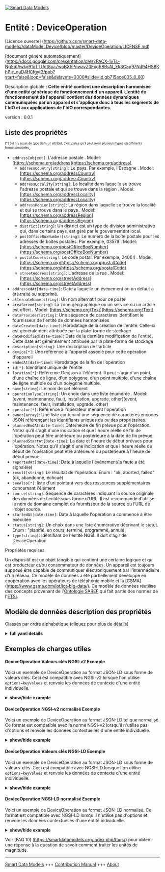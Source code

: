 <!-- 10-Header -->  
[![Smart Data Models](https://smartdatamodels.org/wp-content/uploads/2022/01/SmartDataModels_logo.png "Logo")](https://smartdatamodels.org)  
Entité : DeviceOperation  
========================<!-- /10-Header -->  
<!-- 15-License -->  
[Licence ouverte] (https://github.com/smart-data-models//dataModel.Device/blob/master/DeviceOperation/LICENSE.md)  
[document généré automatiquement] (https://docs.google.com/presentation/d/e/2PACX-1vTs-Ng5dIAwkg91oTTUdt8ua7woBXhPnwavZ0FxgR8BsAI_Ek3C5q97Nd94HS8KhP-r_quD4H0fgyt3/pub?start=false&loop=false&delayms=3000#slide=id.gb715ace035_0_60)  
<!-- /15-License -->  
<!-- 20-Description -->  
Description globale : **Cette entité contient une description harmonisée d'une entité générique de fonctionnement d'un appareil. L'entité de fonctionnement de l'appareil contient des données dynamiques communiquées par un appareil et s'applique donc à tous les segments de l'IdO et aux applications de l'IdO correspondantes**.  
version : 0.0.1  
<!-- /20-Description -->  
<!-- 30-PropertiesList -->  

## Liste des propriétés  

<sup><sub>[*] S'il n'y a pas de type dans un attribut, c'est parce qu'il peut avoir plusieurs types ou différents formats/modèles</sub></sup>.  
- `address[object]`: L'adresse postale  . Model: [https://schema.org/address](https://schema.org/address)	- `addressCountry[string]`: Le pays. Par exemple, l'Espagne  . Model: [https://schema.org/addressCountry](https://schema.org/addressCountry)  
	- `addressLocality[string]`: La localité dans laquelle se trouve l'adresse postale et qui se trouve dans la région  . Model: [https://schema.org/addressLocality](https://schema.org/addressLocality)  
	- `addressRegion[string]`: La région dans laquelle se trouve la localité et qui se trouve dans le pays  . Model: [https://schema.org/addressRegion](https://schema.org/addressRegion)  
	- `district[string]`: Un district est un type de division administrative qui, dans certains pays, est géré par le gouvernement local.    
	- `postOfficeBoxNumber[string]`: Le numéro de la boîte postale pour les adresses de boîtes postales. Par exemple, 03578  . Model: [https://schema.org/postOfficeBoxNumber](https://schema.org/postOfficeBoxNumber)  
	- `postalCode[string]`: Le code postal. Par exemple, 24004  . Model: [https://schema.org/https://schema.org/postalCode](https://schema.org/https://schema.org/postalCode)  
	- `streetAddress[string]`: L'adresse de la rue  . Model: [https://schema.org/streetAddress](https://schema.org/streetAddress)  
- `addressedAt[date-time]`: Date à laquelle un événement ou un défaut a été traité ou supprimé.  - `alternateName[string]`: Un nom alternatif pour ce poste  - `areaServed[string]`: La zone géographique où un service ou un article est offert  . Model: [https://schema.org/Text](https://schema.org/Text)- `dataProvider[string]`: Une séquence de caractères identifiant le fournisseur de l'entité de données harmonisées  - `dateCreated[date-time]`: Horodatage de la création de l'entité. Celle-ci est généralement attribuée par la plate-forme de stockage  - `dateModified[date-time]`: Date de la dernière modification de l'entité. Cette date est généralement attribuée par la plate-forme de stockage  - `description[string]`: Une description de l'article  - `device[*]`: Une référence à l'appareil associé pour cette opération d'appareil  - `endedAt[date-time]`: Horodatage de la fin de l'opération  - `id[*]`: Identifiant unique de l'entité  - `location[*]`: Référence Geojson à l'élément. Il peut s'agir d'un point, d'une chaîne de ligne, d'un polygone, d'un point multiple, d'une chaîne de ligne multiple ou d'un polygone multiple.  - `name[string]`: Le nom de cet élément  - `operationType[string]`: Un choix dans une liste énumérée  . Model: [event, maintenance, fault, installation, upgrade, other](event, maintenance, fault, installation, upgrade, other)- `operator[*]`: Référence à l'opérateur menant l'opération  - `owner[array]`: Une liste contenant une séquence de caractères encodés JSON référençant les identifiants uniques du ou des propriétaires.  - `plannedEndAt[date-time]`: Date/heure de fin prévue pour l'opération. Notez qu'il s'agit d'une indication et que l'heure réelle de fin de l'opération peut être antérieure ou postérieure à la date de fin prévue.  - `plannedStartAt[date-time]`: La date et l'heure de début prévues pour l'opération. Notez qu'il s'agit d'une indication et que l'heure réelle de début de l'opération peut être antérieure ou postérieure à l'heure de début prévue.  - `reportedAt[date-time]`: Date à laquelle l'événement/la faute a été signalé(e)  - `result[string]`: Le résultat de l'opération. Enum : "ok, aborted, failed" (ok, abandonné, échoué)  - `seeAlso[*]`: liste d'uri pointant vers des ressources supplémentaires concernant l'élément  - `source[string]`: Séquence de caractères indiquant la source originale des données de l'entité sous forme d'URL. Il est recommandé d'utiliser le nom de domaine complet du fournisseur de la source ou l'URL de l'objet source.  - `startedAt[date-time]`: Date à laquelle l'opération a commencé à être exécutée  - `status[string]`: Un choix dans une liste énumérative décrivant le statut. Enum : "planifié, en cours, terminé, programmé, annulé  - `type[string]`: Identifiant de l'entité NGSI. Il doit s'agir de DeviceOperation  <!-- /30-PropertiesList -->  
<!-- 35-RequiredProperties -->  
Propriétés requises  
<!-- /35-RequiredProperties -->  
<!-- 40-RequiredProperties -->  
Un dispositif est un objet tangible qui contient une certaine logique et qui est producteur et/ou consommateur de données. Un appareil est toujours supposé être capable de communiquer électroniquement par l'intermédiaire d'un réseau. Ce modèle de données a été partiellement développé en coopération avec les opérateurs de téléphonie mobile et la [GSMA] (https://www.gsma.com/iot/iot-big-data/). Ce modèle de données réutilise des concepts provenant de l'[Ontologie SAREF](http://www.etsi.org/deliver/etsi_ts/103200_103299/103264/01.01.01_60/ts_103264v010101p.pdf) qui fait partie des normes de l'[ETSI](http://www.etsi.org).  
<!-- /40-RequiredProperties -->  
<!-- 50-DataModelHeader -->  
## Modèle de données description des propriétés  
Classés par ordre alphabétique (cliquez pour plus de détails)  
<!-- /50-DataModelHeader -->  
<!-- 60-ModelYaml -->  
<details><summary><strong>full yaml details</strong></summary>    
```yaml  
DeviceOperation:    
  description: This entity contains a harmonised description of a generic device operation entity. The device operation entity contains dynamic data reported by a device and is therefore applicable to all IoT segments and related IoT applications.    
  properties:    
    address:    
      description: The mailing address    
      properties:    
        addressCountry:    
          description: 'The country. For example, Spain'    
          type: string    
          x-ngsi:    
            model: https://schema.org/addressCountry    
            type: Property    
        addressLocality:    
          description: 'The locality in which the street address is, and which is in the region'    
          type: string    
          x-ngsi:    
            model: https://schema.org/addressLocality    
            type: Property    
        addressRegion:    
          description: 'The region in which the locality is, and which is in the country'    
          type: string    
          x-ngsi:    
            model: https://schema.org/addressRegion    
            type: Property    
        district:    
          description: 'A district is a type of administrative division that, in some countries, is managed by the local government'    
          type: string    
          x-ngsi:    
            type: Property    
        postOfficeBoxNumber:    
          description: 'The post office box number for PO box addresses. For example, 03578'    
          type: string    
          x-ngsi:    
            model: https://schema.org/postOfficeBoxNumber    
            type: Property    
        postalCode:    
          description: 'The postal code. For example, 24004'    
          type: string    
          x-ngsi:    
            model: https://schema.org/https://schema.org/postalCode    
            type: Property    
        streetAddress:    
          description: The street address    
          type: string    
          x-ngsi:    
            model: https://schema.org/streetAddress    
            type: Property    
        streetNr:    
          description: Number identifying a specific property on a public street    
          type: string    
          x-ngsi:    
            type: Property    
      type: object    
      x-ngsi:    
        model: https://schema.org/address    
        type: Property    
    addressedAt:    
      description: The timestamp when an event or fault was addressed or cleared    
      format: date-time    
      type: string    
      x-ngsi:    
        type: Property    
    alternateName:    
      description: An alternative name for this item    
      type: string    
      x-ngsi:    
        type: Property    
    areaServed:    
      description: The geographic area where a service or offered item is provided    
      type: string    
      x-ngsi:    
        model: https://schema.org/Text    
        type: Property    
    dataProvider:    
      description: A sequence of characters identifying the provider of the harmonised data entity    
      type: string    
      x-ngsi:    
        type: Property    
    dateCreated:    
      description: Entity creation timestamp. This will usually be allocated by the storage platform    
      format: date-time    
      type: string    
      x-ngsi:    
        type: Property    
    dateModified:    
      description: Timestamp of the last modification of the entity. This will usually be allocated by the storage platform    
      format: date-time    
      type: string    
      x-ngsi:    
        type: Property    
    description:    
      description: A description of this item    
      type: string    
      x-ngsi:    
        type: Property    
    device:    
      anyOf:    
        - description: Identifier format of any NGSI entity    
          maxLength: 256    
          minLength: 1    
          pattern: ^[\w\-\.\{\}\$\+\*\[\]`|~^@!,:\\]+$    
          type: string    
          x-ngsi:    
            type: Property    
        - description: Identifier format of any NGSI entity    
          format: uri    
          type: string    
          x-ngsi:    
            type: Property    
      description: A reference to the associated Device for this device operation    
      x-ngsi:    
        type: Relationship    
    endedAt:    
      description: Timestamp when the operation actually finished    
      format: date-time    
      type: string    
      x-ngsi:    
        type: Property    
    id:    
      anyOf:    
        - description: Identifier format of any NGSI entity    
          maxLength: 256    
          minLength: 1    
          pattern: ^[\w\-\.\{\}\$\+\*\[\]`|~^@!,:\\]+$    
          type: string    
          x-ngsi:    
            type: Property    
        - description: Identifier format of any NGSI entity    
          format: uri    
          type: string    
          x-ngsi:    
            type: Property    
      description: Unique identifier of the entity    
      x-ngsi:    
        type: Property    
    location:    
      description: 'Geojson reference to the item. It can be Point, LineString, Polygon, MultiPoint, MultiLineString or MultiPolygon'    
      oneOf:    
        - description: Geojson reference to the item. Point    
          properties:    
            bbox:    
              items:    
                type: number    
              minItems: 4    
              type: array    
            coordinates:    
              items:    
                type: number    
              minItems: 2    
              type: array    
            type:    
              enum:    
                - Point    
              type: string    
          required:    
            - type    
            - coordinates    
          title: GeoJSON Point    
          type: object    
          x-ngsi:    
            type: GeoProperty    
        - description: Geojson reference to the item. LineString    
          properties:    
            bbox:    
              items:    
                type: number    
              minItems: 4    
              type: array    
            coordinates:    
              items:    
                items:    
                  type: number    
                minItems: 2    
                type: array    
              minItems: 2    
              type: array    
            type:    
              enum:    
                - LineString    
              type: string    
          required:    
            - type    
            - coordinates    
          title: GeoJSON LineString    
          type: object    
          x-ngsi:    
            type: GeoProperty    
        - description: Geojson reference to the item. Polygon    
          properties:    
            bbox:    
              items:    
                type: number    
              minItems: 4    
              type: array    
            coordinates:    
              items:    
                items:    
                  items:    
                    type: number    
                  minItems: 2    
                  type: array    
                minItems: 4    
                type: array    
              type: array    
            type:    
              enum:    
                - Polygon    
              type: string    
          required:    
            - type    
            - coordinates    
          title: GeoJSON Polygon    
          type: object    
          x-ngsi:    
            type: GeoProperty    
        - description: Geojson reference to the item. MultiPoint    
          properties:    
            bbox:    
              items:    
                type: number    
              minItems: 4    
              type: array    
            coordinates:    
              items:    
                items:    
                  type: number    
                minItems: 2    
                type: array    
              type: array    
            type:    
              enum:    
                - MultiPoint    
              type: string    
          required:    
            - type    
            - coordinates    
          title: GeoJSON MultiPoint    
          type: object    
          x-ngsi:    
            type: GeoProperty    
        - description: Geojson reference to the item. MultiLineString    
          properties:    
            bbox:    
              items:    
                type: number    
              minItems: 4    
              type: array    
            coordinates:    
              items:    
                items:    
                  items:    
                    type: number    
                  minItems: 2    
                  type: array    
                minItems: 2    
                type: array    
              type: array    
            type:    
              enum:    
                - MultiLineString    
              type: string    
          required:    
            - type    
            - coordinates    
          title: GeoJSON MultiLineString    
          type: object    
          x-ngsi:    
            type: GeoProperty    
        - description: Geojson reference to the item. MultiLineString    
          properties:    
            bbox:    
              items:    
                type: number    
              minItems: 4    
              type: array    
            coordinates:    
              items:    
                items:    
                  items:    
                    items:    
                      type: number    
                    minItems: 2    
                    type: array    
                  minItems: 4    
                  type: array    
                type: array    
              type: array    
            type:    
              enum:    
                - MultiPolygon    
              type: string    
          required:    
            - type    
            - coordinates    
          title: GeoJSON MultiPolygon    
          type: object    
          x-ngsi:    
            type: GeoProperty    
      x-ngsi:    
        type: GeoProperty    
    name:    
      description: The name of this item    
      type: string    
      x-ngsi:    
        type: Property    
    operationType:    
      description: A choice from an enumerated list    
      enum:    
        - event    
        - fault    
        - installation    
        - maintenance    
        - other    
        - upgrade    
      type: string    
      x-ngsi:    
        model: 'event, maintenance, fault, installation, upgrade, other'    
        type: Property    
    operator:    
      anyOf:    
        - description: Identifier format of any NGSI entity    
          maxLength: 256    
          minLength: 1    
          pattern: ^[\w\-\.\{\}\$\+\*\[\]`|~^@!,:\\]+$    
          type: string    
          x-ngsi:    
            type: Property    
        - description: Identifier format of any NGSI entity    
          format: uri    
          type: string    
          x-ngsi:    
            type: Property    
      description: Reference to the operator conducting the operation    
      x-ngsi:    
        type: Relationship    
    owner:    
      description: A List containing a JSON encoded sequence of characters referencing the unique Ids of the owner(s)    
      items:    
        anyOf:    
          - description: Identifier format of any NGSI entity    
            maxLength: 256    
            minLength: 1    
            pattern: ^[\w\-\.\{\}\$\+\*\[\]`|~^@!,:\\]+$    
            type: string    
            x-ngsi:    
              type: Property    
          - description: Identifier format of any NGSI entity    
            format: uri    
            type: string    
            x-ngsi:    
              type: Property    
        description: Unique identifier of the entity    
        x-ngsi:    
          type: Property    
      type: array    
      x-ngsi:    
        type: Property    
    plannedEndAt:    
      description: The planned end date/timestamp for the operation. Note that this is advisory and the actual time the operation finishes may be before or after the planned end    
      format: date-time    
      type: string    
      x-ngsi:    
        type: Property    
    plannedStartAt:    
      description: The planned start date/timestamp for the operation. Note that this is advisory and the actual time the operation starts may be before or after the planned start    
      format: date-time    
      type: string    
      x-ngsi:    
        type: Property    
    reportedAt:    
      description: Timestamp when the event/ fault was reported    
      format: date-time    
      type: string    
      x-ngsi:    
        type: Property    
    result:    
      description: 'The result of the operation. Enum:''ok, aborted, failed'''    
      enum:    
        - aborted    
        - failed    
        - ok    
      type: string    
      x-ngsi:    
        type: Property    
    seeAlso:    
      description: list of uri pointing to additional resources about the item    
      oneOf:    
        - items:    
            format: uri    
            type: string    
          minItems: 1    
          type: array    
        - format: uri    
          type: string    
      x-ngsi:    
        type: Property    
    source:    
      description: 'A sequence of characters giving the original source of the entity data as a URL. Recommended to be the fully qualified domain name of the source provider, or the URL to the source object'    
      type: string    
      x-ngsi:    
        type: Property    
    startedAt:    
      description: Timestamp when the operation actually started to be performed    
      format: date-time    
      type: string    
      x-ngsi:    
        type: Property    
    status:    
      description: 'A choice from an enumerated list describing the status. Enum:''planned, ongoing, finished, scheduled, cancelled'''    
      enum:    
        - cancelled    
        - finished    
        - ongoing    
        - planned    
        - scheduled    
      type: string    
      x-ngsi:    
        type: Property    
    type:    
      description: NGSI Entity identifier. It has to be DeviceOperation    
      enum:    
        - DeviceOperation    
      type: string    
      x-ngsi:    
        type: Property    
  required: []    
  type: object    
  x-derived-from: ""    
  x-disclaimer: 'Redistribution and use in source and binary forms, with or without modification, are permitted  provided that the license conditions are met. Copyleft (c) 2022 Contributors to Smart Data Models Program'    
  x-license-url: https://github.com/smart-data-models/dataModel.Device/blob/master/DeviceOperation/LICENSE.md    
  x-model-schema: https://smart-data-models.github.io/dataModel.Device/DeviceOperation/schema.json    
  x-model-tags: GSMA    
  x-version: 0.0.1    
```  
</details>    
<!-- /60-ModelYaml -->  
<!-- 70-MiddleNotes -->  
<!-- /70-MiddleNotes -->  
<!-- 80-Examples -->  
## Exemples de charges utiles  
#### DeviceOperation Valeurs clés NGSI-v2 Exemple  
Voici un exemple de DeviceOperation au format JSON-LD sous forme de valeurs clés. Ceci est compatible avec NGSI-v2 lorsque l'on utilise `options=keyValues` et renvoie les données de contexte d'une entité individuelle.  
<details><summary><strong>show/hide example</strong></summary>    
```json  
{  
  "id": "urn:ngsi-ld:DeviceOperation:27577638-bd8a-4732-b418-fc8b949a0b0f",  
  "type": "DeviceOperation",  
  "source": "https://source.example.com",  
  "dataProvider": "https://provider.example.com",  
  "device": "urn:ngsi-ld:Device:2033a7c7-d31b-48e7-91c2-014dc426c29e",  
  "operationType": "fault",  
  "description": "Backup battery needs replacement",  
  "result": "ok",  
  "plannedStartAt": "2016-08-22T10:18:16Z",  
  "plannedEndAt": "2016-08-28T10:18:16Z",  
  "status": "ongoing",  
  "operator": "urn:ngsi-ld:Person:fe018d4e-46f8-11e8-ae6b-df5577f85836",  
  "startedAt": "2016-08-22T10:18:16Z",  
  "endedAt": "2016-08-28T10:18:16Z",  
  "reportedAt": "2016-08-28T10:18:16Z",  
  "addressedAt": "2016-08-28T10:18:16Z"  
}  
```  
</details>  
#### DeviceOperation NGSI-v2 normalisé Exemple  
Voici un exemple de DeviceOperation au format JSON-LD tel que normalisé. Ce format est compatible avec la norme NGSI-v2 lorsqu'il n'utilise pas d'options et renvoie les données contextuelles d'une entité individuelle.  
<details><summary><strong>show/hide example</strong></summary>    
```json  
{  
  "id": "urn:ngsi-ld:DeviceOperation:27577638-bd8a-4732-b418-fc8b949a0b0f",  
  "type": "DeviceOperation",  
  "source": {  
    "type": "URL",  
    "value": "https://source.example.com"  
  },  
  "dataProvider": {  
    "type": "URL",  
    "value": "https://provider.example.com"  
  },  
  "device": {  
    "type": "URL",  
    "value": "urn:ngsi-ld:Device:2033a7c7-d31b-48e7-91c2-014dc426c29e"  
  },  
  "operationType": {  
    "type": "Text",  
    "value": "fault"  
  },  
  "description": {  
    "type": "Text",  
    "value": "Backup battery needs replacement"  
  },  
  "result": {  
    "type": "Text",  
    "value": "ok"  
  },  
  "plannedStartAt": {  
    "type": "DateTime",  
    "value": "2016-08-22T10:18:16Z"  
  },  
  "plannedEndAt": {  
    "type": "DateTime",  
    "value": "2016-08-28T10:18:16Z"  
  },  
  "status": {  
    "type": "Text",  
    "value": "ongoing"  
  },  
  "operator": {  
    "type": "URL",  
    "value": "urn:ngsi-ld:Person:fe018d4e-46f8-11e8-ae6b-df5577f85836"  
  },  
  "startedAt": {  
    "type": "DateTime",  
    "value": "2016-08-22T10:18:16Z"  
  },  
  "endedAt": {  
    "type": "DateTime",  
    "value": "2016-08-28T10:18:16Z"  
  },  
  "reportedAt": {  
    "type": "DateTime",  
    "value": "2016-08-28T10:18:16Z"  
  },  
  "addressedAt": {  
    "type": "DateTime",  
    "value": "2016-08-28T10:18:16Z"  
  }  
}  
```  
</details>  
#### DeviceOperation Valeurs clés NGSI-LD Exemple  
Voici un exemple de DeviceOperation au format JSON-LD sous forme de valeurs-clés. Ceci est compatible avec NGSI-LD lorsque l'on utilise `options=keyValues` et renvoie les données de contexte d'une entité individuelle.  
<details><summary><strong>show/hide example</strong></summary>    
```json  
{  
    "id": "urn:ngsi-ld:DeviceOperation:27577638-bd8a-4732-b418-fc8b949a0b0f",  
    "type": "DeviceOperation",  
    "addressedAt": "2016-08-28T10:18:16Z",  
    "dataProvider": "https://provider.example.com",  
    "description": "Backup battery needs replacement",  
    "device": "urn:ngsi-ld:Device:2033a7c7-d31b-48e7-91c2-014dc426c29e",  
    "endedAt": "2016-08-28T10:18:16Z",  
    "operationType": "fault",  
    "operator": "urn:ngsi-ld:Person:fe018d4e-46f8-11e8-ae6b-df5577f85836",  
    "plannedEndAt": "2016-08-28T10:18:16Z",  
    "plannedStartAt": "2016-08-22T10:18:16Z",  
    "reportedAt": "2016-08-28T10:18:16Z",  
    "result": "ok",  
    "source": "https://source.example.com",  
    "startedAt": "2016-08-22T10:18:16Z",  
    "status": "ongoing",  
    "@context": [  
        "https://raw.githubusercontent.com/smart-data-models/dataModel.Device/master/context.jsonld"  
    ]  
}  
```  
</details>  
#### DeviceOperation NGSI-LD normalisé Exemple  
Voici un exemple de DeviceOperation au format JSON-LD normalisé. Ce format est compatible avec NGSI-LD lorsqu'il n'utilise pas d'options et renvoie les données contextuelles d'une entité individuelle.  
<details><summary><strong>show/hide example</strong></summary>    
```json  
{  
  "id": "urn:ngsi-ld:DeviceOperation:27577638-bd8a-4732-b418-fc8b949a0b0f",  
  "type": "DeviceOperation",  
  "addressedAt": {  
    "type": "Property",  
    "value": {  
      "@type": "DateTime",  
      "@value": "2016-08-28T10:18:16Z"  
    }  
  },  
  "dataProvider": {  
    "type": "Property",  
    "value": "https://provider.example.com"  
  },  
  "description": {  
    "type": "Property",  
    "value": "Backup battery needs replacement"  
  },  
  "device": {  
    "type": "Relationship",  
    "object": "urn:ngsi-ld:Device:2033a7c7-d31b-48e7-91c2-014dc426c29e"  
  },  
  "endedAt": {  
    "type": "Property",  
    "value": {  
      "@type": "DateTime",  
      "@value": "2016-08-28T10:18:16Z"  
    }  
  },  
  "operationType": {  
    "type": "Property",  
    "value": "fault"  
  },  
  "operator": {  
    "type": "Relationship",  
    "object": "urn:ngsi-ld:Person:fe018d4e-46f8-11e8-ae6b-df5577f85836"  
  },  
  "plannedEndAt": {  
    "type": "Property",  
    "value": {  
      "@type": "DateTime",  
      "@value": "2016-08-28T10:18:16Z"  
    }  
  },  
  "plannedStartAt": {  
    "type": "Property",  
    "value": {  
      "@type": "DateTime",  
      "@value": "2016-08-22T10:18:16Z"  
    }  
  },  
  "reportedAt": {  
    "type": "Property",  
    "value": {  
      "@type": "DateTime",  
      "@value": "2016-08-28T10:18:16Z"  
    }  
  },  
  "result": {  
    "type": "Property",  
    "value": "ok"  
  },  
  "source": {  
    "type": "Property",  
    "value": "https://source.example.com"  
  },  
  "startedAt": {  
    "type": "Property",  
    "value": {  
      "@type": "DateTime",  
      "@value": "2016-08-22T10:18:16Z"  
    }  
  },  
  "status": {  
    "type": "Property",  
    "value": "ongoing"  
  },  
  "@context": [  
    "https://raw.githubusercontent.com/smart-data-models/dataModel.Device/master/context.jsonld"  
  ]  
}  
```  
</details><!-- /80-Examples -->  
<!-- 90-FooterNotes -->  
<!-- /90-FooterNotes -->  
<!-- 95-Units -->  
Voir [FAQ 10] (https://smartdatamodels.org/index.php/faqs/) pour obtenir une réponse à la question de savoir comment traiter les unités de magnitude.  
<!-- /95-Units -->  
<!-- 97-LastFooter -->  
---  
[Smart Data Models](https://smartdatamodels.org) +++ [Contribution Manual](https://bit.ly/contribution_manual) +++ [About](https://bit.ly/Introduction_SDM)<!-- /97-LastFooter -->  
